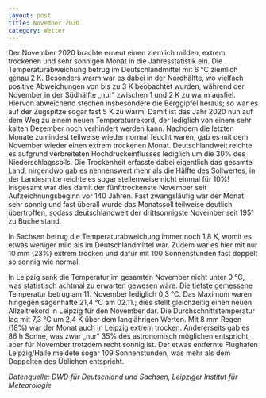 ```yaml
---
layout: post
title: November 2020
category: Wetter
---
```


Der November 2020 brachte erneut einen ziemlich milden, extrem trockenen und sehr sonnigen Monat in die Jahresstatistik ein. Die Temperaturabweichung betrug im Deutschlandmittel mit 6 °C ziemlich genau 2 K. Besonders warm war es dabei in der Nordhälfte, wo vielfach positive Abweichungen von bis zu 3 K beobachtet wurden, während der November in der Südhälfte „nur“ zwischen 1 und 2 K zu warm ausfiel. Hiervon abweichend stechen insbesondere die Berggipfel heraus; so war es auf der Zugspitze sogar fast 5 K zu warm! Damit ist das Jahr 2020 nun auf dem Weg zu einem neuen Temperaturrekord, der lediglich von einem sehr kalten Dezember noch verhindert werden kann.
Nachdem die letzten Monate zumindest teilweise wieder normal feucht waren, gab es mit dem November wieder einen extrem trockenen Monat. Deutschlandweit reichte es aufgrund verbreiteten Hochdruckeinflusses lediglich um die 30% des Niederschlagssolls. Die Trockenheit erfasste dabei eigentlich das gesamte Land, nirgendwo gab es nennenswert mehr als die Hälfte des Sollwertes, in der Landesmitte reichte es sogar stellenweise nicht einmal für 10%! Insgesamt war dies damit der fünfttrockenste November seit Aufzeichnungsbeginn vor 140 Jahren. Fast zwangsläufig war der Monat sehr sonnig und fast überall wurde das Monatssoll teilweise deutlich übertroffen, sodass deutschlandweit der drittsonnigste November seit 1951 zu Buche stand.

In Sachsen betrug die Temperaturabweichung immer noch 1,8 K, womit es etwas weniger mild als im Deutschlandmittel war. Zudem war es hier mit nur 10 mm (23%) extrem trocken und dafür mit 100 Sonnenstunden fast doppelt so sonnig wie normal.

In Leipzig sank die Temperatur im gesamten November nicht unter 0 °C, was statistisch achtmal zu erwarten gewesen wäre. Die tiefste gemessene Temperatur betrug am 11. November lediglich 0,3 °C. Das Maximum waren hingegen sagenhafte 21,4 °C am 02.11.; dies stellt gleichzeitig einen neuen Allzeitrekord in Leipzig für den November dar.  Die Durchschnittstemperatur lag mit 7,3 °C um 2,4 K über dem langjährigen Werten. Mit 8 mm Regen (18%) war der Monat auch in Leipzig extrem trocken. Andererseits gab es 86 h Sonne, was zwar „nur“ 35% des astronomisch möglichen entspricht, aber für November trotzdem recht sonnig ist. Der etwas entfernte Flughafen Leipzig/Halle meldete sogar 109 Sonnenstunden, was mehr als dem Doppelten des Üblichen entspricht.

_Datenquelle: DWD für Deutschland und Sachsen, Leipziger Institut für Meteorologie_
